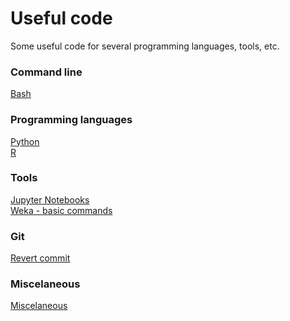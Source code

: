 # Useful code

Some useful code for several programming languages, tools, etc.

### Command line
[Bash](https://github.com/sandragodinhosilva/usefull_code/blob/main/bash.txt)

### Programming languages
[Python](https://github.com/sandragodinhosilva/usefull_code/blob/main/python.md) \
[R](https://github.com/sandragodinhosilva/usefull_code/blob/main/R%20utilities.md)

### Tools
[Jupyter Notebooks]() \
[Weka - basic commands](https://github.com/sandragodinhosilva/usefull_code/blob/main/Weka.md)

### Git
[Revert commit](https://github.com/sandragodinhosilva/usefull_code/blob/main/git_revert.md)

### Miscelaneous
[Miscelaneous](https://github.com/sandragodinhosilva/usefull_code/blob/main/miscleaneous.md)
